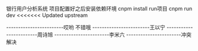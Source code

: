 银行用户分析系统
项目配置好之后安装依赖环境
cnpm install
run项目
cnpm run dev
<<<<<<< Updated upstream

------------------------哎哟 不错哦
------------------------王以宁
------------------------周诗旭
-----------------------李米六
-----------------------冲突解决